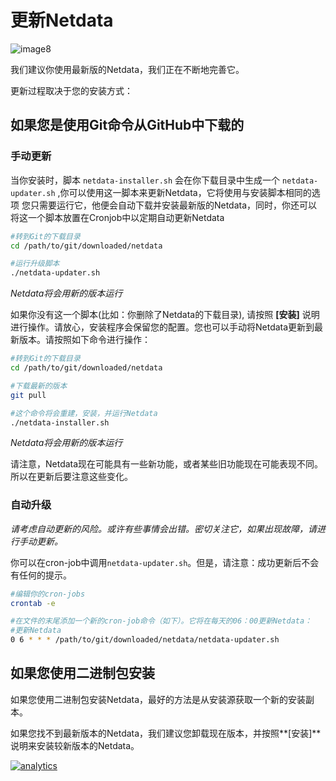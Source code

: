 # 更新Netdata

![image8](https://cloud.githubusercontent.com/assets/2662304/14253735/536f4580-fa95-11e5-9f7b-99112b31a5d7.gif)


我们建议你使用最新版的Netdata，我们正在不断地完善它。

更新过程取决于您的安装方式：

## 如果您是使用Git命令从GitHub中下载的

### 手动更新

当你安装时，脚本 `netdata-installer.sh` 会在你下载目录中生成一个 `netdata-updater.sh` ,你可以使用这一脚本来更新Netdata，它将使用与安装脚本相同的选项
您只需要运行它，他便会自动下载并安装最新版的Netdata，同时，你还可以将这一个脚本放置在Cronjob中以定期自动更新Netdata

```sh
#转到Git的下载目录
cd /path/to/git/downloaded/netdata

#运行升级脚本
./netdata-updater.sh
```

_Netdata将会用新的版本运行_

如果你没有这一个脚本(比如：你删除了Netdata的下载目录), 请按照 **[安装]** 说明进行操作。请放心，安装程序会保留您的配置。您也可以手动将Netdata更新到最新版本。请按照如下命令进行操作：

```sh
#转到Git的下载目录
cd /path/to/git/downloaded/netdata

#下载最新的版本
git pull

#这个命令将会重建，安装，并运行Netdata
./netdata-installer.sh
```

_Netdata将会用新的版本运行_

请注意，Netdata现在可能具有一些新功能，或者某些旧功能现在可能表现不同。所以在更新后要注意这些变化。

### 自动升级

_请考虑自动更新的风险。或许有些事情会出错。密切关注它，如果出现故障，请进行手动更新。_

你可以在cron-job中调用`netdata-updater.sh`。但是，请注意：成功更新后不会有任何的提示。

```sh
#编辑你的cron-jobs
crontab -e

#在文件的末尾添加一个新的cron-job命令（如下）。它将在每天的06：00更新Netdata：
#更新Netdata
0 6 * * * /path/to/git/downloaded/netdata/netdata-updater.sh
```

## 如果您使用二进制包安装

如果您使用二进制包安装Netdata，最好的方法是从安装源获取一个新的安装副本。

如果您找不到最新版本的Netdata，我们建议您卸载现在版本，并按照**[安装]**说明来安装较新版本的Netdata。








[![analytics](https://www.google-analytics.com/collect?v=1&aip=1&t=pageview&_s=1&ds=github&dr=https%3A%2F%2Fgithub.com%2Fnetdata%2Fnetdata&dl=https%3A%2F%2Fmy-netdata.io%2Fgithub%2Finstaller%2FUPDATE&_u=MAC~&cid=5792dfd7-8dc4-476b-af31-da2fdb9f93d2&tid=UA-64295674-3)]()
